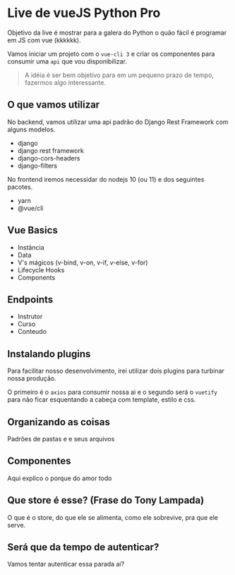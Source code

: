 # Live de vueJS Python Pro

Objetivo da live é mostrar para a galera do Python o quão fácil é programar em JS com vue (kkkkkk).

Vamos iniciar um projeto com o `vue-cli 3` e criar os componentes para consumir uma `api` que vou disponibilizar.

> A idéia é ser bem objetivo para em um pequeno prazo de tempo, fazermos algo interessante.


## O que vamos utilizar

No backend, vamos utilizar uma api padrão do Django Rest Framework com alguns modelos.

* django
* django rest framework
* django-cors-headers
* django-filters

No frontend iremos necessidar do nodejs 10 (ou 11) e dos seguintes pacotes.

* yarn
* @vue/cli

## Vue Basics

* Instância
* Data
* V's mágicos (v-bind, v-on, v-if, v-else, v-for)
* Lifecycle Hooks
* Components

## Endpoints

* Instrutor
* Curso
* Conteudo

## Instalando plugins

Para facilitar nosso desenvolvimento, irei utilizar dois plugins para turbinar nossa produção.

O primeiro é o `axios` para consumir nossa ai e o segundo será o `vuetify` para não ficar esquentando a cabeça com template, estilo e css.

## Organizando as coisas

Padrões de pastas e e seus arquivos

## Componentes

Aqui explico o porque do amor todo

## Que store é esse? (Frase do Tony Lampada)

O que é o store, do que ele se alimenta, como ele sobrevive, pra que ele serve.

## Será que da tempo de autenticar?

Vamos tentar autenticar essa parada ai?